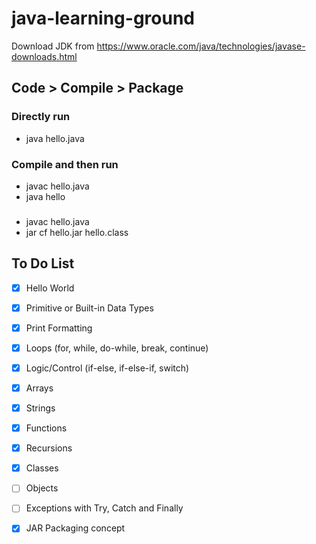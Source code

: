 # java-learning-ground

Download JDK from https://www.oracle.com/java/technologies/javase-downloads.html

## Code > Compile > Package

### Directly run
- java hello.java

### Compile and then run
- javac hello.java
- java hello

###
- javac hello.java
- jar cf hello.jar hello.class

## To Do List

- [x] Hello World
- [x] Primitive or Built-in Data Types
- [x] Print Formatting
- [x] Loops (for, while, do-while, break, continue)
- [x] Logic/Control (if-else, if-else-if, switch)
- [x] Arrays
- [x] Strings
- [x] Functions
- [x] Recursions
- [x] Classes
- [ ] Objects
- [ ] Exceptions with Try, Catch and Finally

- [x] JAR Packaging concept
